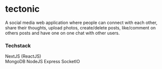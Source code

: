 # tectonic

A social media web application where people can connect with each other, share their thoughts, upload photos, create/delete posts, like/comment on others posts and have one on one chat with other users.

### Techstack

NextJS (ReactJS)                                                                                                                                                                   
MongoDB
NodeJS
Express
SocketIO
